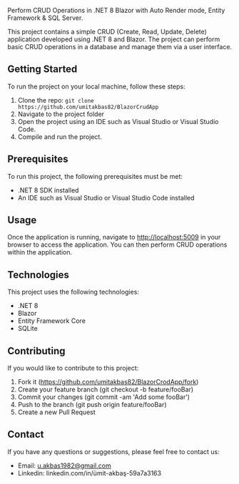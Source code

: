 Perform CRUD Operations in .NET 8 Blazor with Auto Render mode, Entity Framework & SQL Server.

This project contains a simple CRUD (Create, Read, Update, Delete) application developed using .NET 8 and Blazor. 
The project can perform basic CRUD operations in a database and manage them via a user interface.

## Getting Started

To run the project on your local machine, follow these steps:

1. Clone the repo: `git clone https://github.com/umitakbas82/BlazorCrudApp`
2. Navigate to the project folder
3. Open the project using an IDE such as Visual Studio or Visual Studio Code.
4. Compile and run the project.

## Prerequisites

To run this project, the following prerequisites must be met:

- .NET 8 SDK installed
- An IDE such as Visual Studio or Visual Studio Code installed

## Usage

Once the application is running, navigate to [http://localhost:5009](https://localhost:7171) in your browser to access the application. You can then perform CRUD operations within the application.

## Technologies

This project uses the following technologies:

- .NET 8
- Blazor
- Entity Framework Core
- SQLite

## Contributing

If you would like to contribute to this project:

1. Fork it (https://github.com/umitakbas82/BlazorCrodApp/fork)
2. Create your feature branch (git checkout -b feature/fooBar)
3. Commit your changes (git commit -am 'Add some fooBar')
4. Push to the branch (git push origin feature/fooBar)
5. Create a new Pull Request



## Contact

If you have any questions or suggestions, please feel free to contact us:

- Email: u.akbas1982@gmail.com
- Linkedin:  linkedin.com/in/ümit-akbaş-59a7a3163
